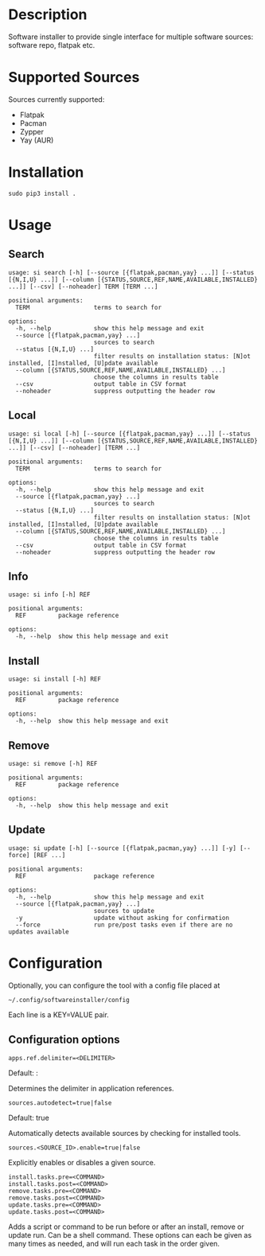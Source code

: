 # Description

Software installer to provide single interface for multiple software sources: software repo, flatpak etc.

# Supported Sources

Sources currently supported:
* Flatpak
* Pacman
* Zypper
* Yay (AUR)

# Installation

```
sudo pip3 install .
```

# Usage

## Search

```
usage: si search [-h] [--source [{flatpak,pacman,yay} ...]] [--status [{N,I,U} ...]] [--column [{STATUS,SOURCE,REF,NAME,AVAILABLE,INSTALLED} ...]] [--csv] [--noheader] TERM [TERM ...]

positional arguments:
  TERM                  terms to search for

options:
  -h, --help            show this help message and exit
  --source [{flatpak,pacman,yay} ...]
                        sources to search
  --status [{N,I,U} ...]
                        filter results on installation status: [N]ot installed, [I]nstalled, [U]pdate available
  --column [{STATUS,SOURCE,REF,NAME,AVAILABLE,INSTALLED} ...]
                        choose the columns in results table
  --csv                 output table in CSV format
  --noheader            suppress outputting the header row
```

## Local

```
usage: si local [-h] [--source [{flatpak,pacman,yay} ...]] [--status [{N,I,U} ...]] [--column [{STATUS,SOURCE,REF,NAME,AVAILABLE,INSTALLED} ...]] [--csv] [--noheader] [TERM ...]

positional arguments:
  TERM                  terms to search for

options:
  -h, --help            show this help message and exit
  --source [{flatpak,pacman,yay} ...]
                        sources to search
  --status [{N,I,U} ...]
                        filter results on installation status: [N]ot installed, [I]nstalled, [U]pdate available
  --column [{STATUS,SOURCE,REF,NAME,AVAILABLE,INSTALLED} ...]
                        choose the columns in results table
  --csv                 output table in CSV format
  --noheader            suppress outputting the header row
```

## Info

```
usage: si info [-h] REF

positional arguments:
  REF         package reference

options:
  -h, --help  show this help message and exit
```

## Install

```
usage: si install [-h] REF

positional arguments:
  REF         package reference

options:
  -h, --help  show this help message and exit
```

## Remove

```
usage: si remove [-h] REF

positional arguments:
  REF         package reference

options:
  -h, --help  show this help message and exit
```

## Update

```
usage: si update [-h] [--source [{flatpak,pacman,yay} ...]] [-y] [--force] [REF ...]

positional arguments:
  REF                   package reference

options:
  -h, --help            show this help message and exit
  --source [{flatpak,pacman,yay} ...]
                        sources to update
  -y                    update without asking for confirmation
  --force               run pre/post tasks even if there are no updates available
```

# Configuration

Optionally, you can configure the tool with a config file placed at
```
~/.config/softwareinstaller/config
```

Each line is a KEY=VALUE pair.

## Configuration options

```
apps.ref.delimiter=<DELIMITER>
```

Default: :

Determines the delimiter in application references.


```
sources.autodetect=true|false
```

Default: true

Automatically detects available sources by checking for installed tools.


```
sources.<SOURCE_ID>.enable=true|false
```

Explicitly enables or disables a given source.


```
install.tasks.pre=<COMMAND>
install.tasks.post=<COMMAND>
remove.tasks.pre=<COMMAND>
remove.tasks.post=<COMMAND>
update.tasks.pre=<COMMAND>
update.tasks.post=<COMMAND>
```

Adds a script or command to be run before or after an install, remove or update run. Can be a shell command. These options can each be given as many times as needed, and will run each task in the order given.
